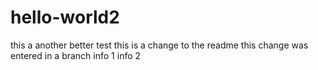 # hello-world2
this a another better test
this is a change to the readme
this change was entered in a branch
info 1
info 2
